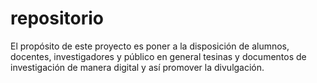 # repositorio
 El propósito de este proyecto es poner a la disposición de alumnos, docentes, investigadores y público en general tesinas y documentos de investigación de manera digital y así promover la divulgación.
